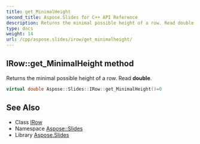 ```yaml
---
title: get_MinimalHeight
second_title: Aspose.Slides for C++ API Reference
description: Returns the minimal possible height of a row. Read double.
type: docs
weight: 14
url: /cpp/aspose.slides/irow/get_minimalheight/
---
```

## IRow::get_MinimalHeight method


Returns the minimal possible height of a row. Read **double**.

```cpp
virtual double Aspose::Slides::IRow::get_MinimalHeight()=0
```

## See Also

* Class [IRow](../)
* Namespace [Aspose::Slides](../../)
* Library [Aspose.Slides](../../../)
